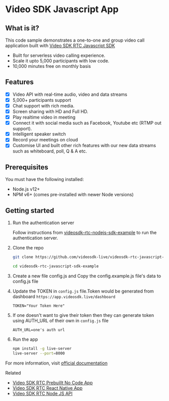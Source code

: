 # Video SDK Javascript App

## What is it?

This code sample demonstrates a one-to-one and group video call application built with [Video SDK RTC Javascript SDK](https://docs.videosdk.live/javascript/guide/video-and-audio-calling-api-sdk/javascript-sdk)

- Built for serverless video calling experience.
- Scale it upto 5,000 participants with low code.
- 10,000 minutes free on monthly basis

## Features

- [x] Video API with real-time audio, video and data streams
- [x] 5,000+ participants support
- [x] Chat support with rich media.
- [x] Screen sharing with HD and Full HD.
- [x] Play realtime video in meeting
- [x] Connect it with social media such as Facebook, Youtube etc (RTMP out support).
- [x] Intelligent speaker switch
- [x] Record your meetings on cloud
- [x] Customise UI and built other rich features with our new data streams such as whiteboard, poll, Q & A etc.

## Prerequisites

You must have the following installed:

- Node.js v12+
- NPM v6+ (comes pre-installed with newer Node versions)

## Getting started

1. Run the authentication server

   Follow instructions from [videosdk-rtc-nodejs-sdk-example](https://github.com/videosdk-live/videosdk-rtc-nodejs-sdk-example) to run the authentication server.

2. Clone the repo

   ```sh
   git clone https://github.com/videosdk-live/videosdk-rtc-javascript-sdk-example.git

   cd videosdk-rtc-javascript-sdk-example
   ```

3. Create a new file config.js and Copy the config.example.js file's data to config.js file

4. Update the TOKEN in `config.js` file.Token would be generated from dashboard `https://app.videosdk.live/dashboard`

   ```
   TOKEN="Your Token Here"
   ```

5. If one doesn't want to give their token then they can generate token using AUTH_URL of their own in `config.js` file

   ```
   AUTH_URL=one's auth url
   ```

6. Run the app

   ```sh
   npm install -g live-server
   live-server --port=8000
   ```

For more information, visit [official documentation](https://docs.videosdk.live/javascript/guide/video-and-audio-calling-api-sdk/quick-start)

Related

- [Video SDK RTC Prebuillt No Code App](https://github.com/videosdk-live/videosdk-rtc-js-prebuilt-embedded-example)
- [Video SDK RTC React Native App](https://github.com/videosdk-live/videosdk-rtc-react-native-sdk-example)
- [Video SDK RTC Node JS API](https://github.com/videosdk-live/videosdk-rtc-nodejs-sdk-example)
